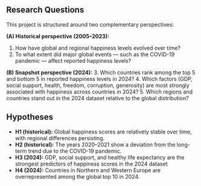## Research Questions 
This project is structured around two complementary perspectives: 

**(A) Historical perspective (2005–2023):** 
1. How have global and regional happiness levels evolved over time? 
2. To what extent did major global events — such as the COVID-19 pandemic — affect reported happiness levels? 

**(B) Snapshot perspective (2024):** 
3. Which countries rank among the top 5 and bottom 5 in reported happiness levels in 2024? 
4. Which factors (GDP, social support, health, freedom, corruption, generosity) are most strongly associated with happiness across countries in 2024? 
5. Which regions and countries stand out in the 2024 dataset relative to the global distribution? 

## Hypotheses 
- **H1 (historical):** Global happiness scores are relatively stable over time, with regional differences persisting. 
- **H2 (historical):** The years 2020–2021 show a deviation from the long-term trend due to the COVID-19 pandemic. 
- **H3 (2024):** GDP, social support, and healthy life expectancy are the strongest predictors of happiness scores in the 2024 dataset
- **H4 (2024):** Countries in Northern and Western Europe are overrepresented among the global top 10 in 2024.